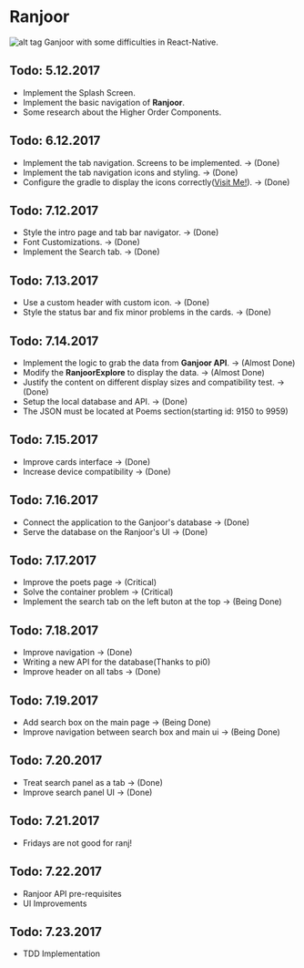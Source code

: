 # Ranjoor
![alt tag](http://uupload.ir/files/azb_ranjoor.png)
Ganjoor with some difficulties in React-Native.

## Todo: 5.12.2017 
* Implement the Splash Screen.
* Implement the basic navigation of **Ranjoor**.
* Some research about the Higher Order Components.

## Todo: 6.12.2017
* Implement the tab navigation. Screens to be implemented. -> (Done)
* Implement the tab navigation icons and styling. -> (Done)
* Configure the gradle to display the icons correctly([Visit Me!](https://github.com/MorphLab/react-native-vector-icons#option-with-gradle-recommended)). -> (Done)

## Todo: 7.12.2017
* Style the intro page and tab bar navigator. -> (Done)
* Font Customizations. -> (Done)
* Implement the Search tab. -> (Done)

## Todo: 7.13.2017
* Use a custom header with custom icon. -> (Done)
* Style the status bar and fix minor problems in the cards. -> (Done)

## Todo: 7.14.2017
* Implement the logic to grab the data from **Ganjoor API**. -> (Almost Done)
* Modify the **RanjoorExplore** to display the data. -> (Almost Done)
* Justify the content on different display sizes and compatibility test. -> (Done)
* Setup the local database and API. -> (Done)
* The JSON must be located at Poems section(starting id: 9150 to 9959)

## Todo: 7.15.2017
* Improve cards interface -> (Done)
* Increase device compatibility -> (Done)

## Todo: 7.16.2017
* Connect the application to the Ganjoor's database -> (Done)
* Serve the database on the Ranjoor's UI -> (Done)

## Todo: 7.17.2017
* Improve the poets page -> (Critical)
* Solve the container problem -> (Critical)
* Implement the search tab on the left buton at the top -> (Being Done)

## Todo: 7.18.2017
* Improve navigation -> (Done)
* Writing a new API for the database(Thanks to pi0)
* Improve header on all tabs -> (Done)

## Todo: 7.19.2017
* Add search box on the main page -> (Being Done)
* Improve navigation between search box and main ui -> (Being Done)

## Todo: 7.20.2017
* Treat search panel as a tab -> (Done)
* Improve search panel UI -> (Done)

## Todo: 7.21.2017
* Fridays are not good for ranj!

## Todo: 7.22.2017
* Ranjoor API pre-requisites
* UI Improvements 

## Todo: 7.23.2017
* TDD Implementation
